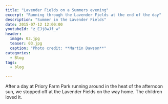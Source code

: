```yaml
---
title: "Lavender Fields on a Summers evening"
excerpt: "Running through the Lavender Fields at the end of the day"
description: "Summer in the Lavender Fields"
date: 2015-07-12 12:00:00
youtubeId: "z_EJj8wJf_w"
header:
  image: 03.jpg
  teaser: 03.jpg
  caption: "Photo credit: **Martin Dawson**"
categories:
  - Blog
tags:
  - blog

---
```

After a day at Priory Farm Park running around in the heat of the afternoon sun, we stopped off at the Lavender Fields on the way home. The children loved it.
